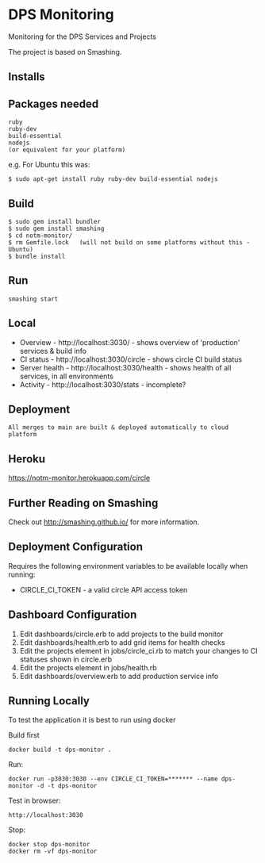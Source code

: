 DPS Monitoring
====
Monitoring for the DPS Services and Projects

The project is based on Smashing.

Installs
--------

Packages needed
----
```
ruby
ruby-dev
build-essential
nodejs
(or equivalent for your platform)
```

e.g. For Ubuntu this was:

```
$ sudo apt-get install ruby ruby-dev build-essential nodejs

```


Build
----
```
$ sudo gem install bundler
$ sudo gem install smashing
$ cd notm-monitor/
$ rm Gemfile.lock   (will not build on some platforms without this - Ubuntu)
$ bundle install
```

Run
----
```
smashing start
```

Local
----
* Overview - http://localhost:3030/             - shows overview of 'production' services & build info
* CI status - http://localhost:3030/circle      - shows circle CI build status
* Server health - http://localhost:3030/health  - shows health of all services, in all environments
* Activity - http://localhost:3030/stats        - incomplete?

Deployment
----

```
All merges to main are built & deployed automatically to cloud platform
```

Heroku
----

https://notm-monitor.herokuapp.com/circle


Further Reading on Smashing
----
Check out http://smashing.github.io/ for more information.


Deployment Configuration
----

Requires the following environment variables to be available locally when running:

 * CIRCLE_CI_TOKEN - a valid circle API access token
 
 
Dashboard Configuration
----

1. Edit dashboards/circle.erb to add projects to the build monitor
2. Edit dashboards/health.erb to add grid items for health checks
3. Edit the projects element in jobs/circle_ci.rb to match your changes to CI statuses shown in circle.erb
4. Edit the projects element in jobs/health.rb
5. Edit dashboards/overview.erb to add production service info


## Running Locally
To test the application it is best to run using docker

Build first
```shell script
docker build -t dps-monitor .
```
 Run:
```shell script
docker run -p3030:3030 --env CIRCLE_CI_TOKEN=******* --name dps-monitor -d -t dps-monitor
```
Test in browser:
```
http://localhost:3030
``` 
Stop:
```shell script
docker stop dps-monitor
docker rm -vf dps-monitor
```
